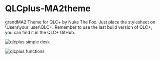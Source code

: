 # QLCplus-MA2theme
grandMA2 Theme for QLC+ by Nuke The Fox.
Just place the stylesheet on \Users\your_user\QLC+.
Remember to use the last build version of QLC+, you can find it in the QLC+ GitHub.

![qlcplus simple desk](https://github.com/Nukethefox/QLCplus-MA2theme/assets/125735099/28592f58-5538-45fd-a26c-60b27b66d8b3)

![qlcplus functions](https://github.com/Nukethefox/QLCplus-MA2theme/assets/125735099/4641734c-2d90-4369-bdaa-f46b0e37de16)
